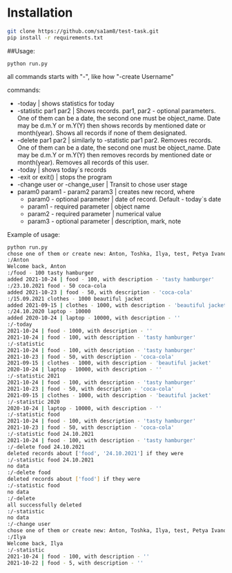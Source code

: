 # Installation

```bash
git clone https://github.com/sa1am8/test-task.git
pip install -r requirements.txt
```

##Usage:
```
python run.py 
```
all commands starts with "-", like how "-create Username"

commands:

* -today | shows statistics for today
* -statistic par1 par2 |  Shows records. par1, par2 - optional parameters.
One of them can be a date, 
the second one must be object_name. Date may be d.m.Y or m.Y(Y) then shows records 
by mentioned date or month(year). Shows all records if none of them designated.
* -delete par1 par2 | similarly to -statistic par1 par2. Removes records.
One of them can be a date, 
the second one must be object_name. Date may be d.m.Y or m.Y(Y) then removes records 
by mentioned date or month(year). Removes all records of this user.
* -today | shows today`s records
* -exit or exit() | stops the program
* -change user or -change_user | Transit to chose user stage
* param0 param1 - param2 param3 | creates new record, where
  * param0 - optional parameter | date of record. Default - today`s date
  * param1 - required parameter | object name
  * param2 - required parameter | numerical value
  * param3 - optional parameter | description, mark, note
  
Example of usage:
```bash
python run.py
chose one of them or create new: Anton, Toshka, Ilya, test, Petya Ivanov
:/Anton
Welcome back, Anton
:/food - 100 tasty hamburger
added 2021-10-24 | food - 100, with description - 'tasty hamburger'
:/23.10.2021 food - 50 coca-cola
added 2021-10-23 | food - 50, with description - 'coca-cola'
:/15.09.2021 clothes - 1000 beautiful jacket
added 2021-09-15 | clothes - 1000, with description - 'beautiful jacket'
:/24.10.2020 laptop - 10000
added 2020-10-24 | laptop - 10000, with description - ''
:/-today
2021-10-24 | food - 1000, with description - ''
2021-10-24 | food - 100, with description - 'tasty hamburger'
:/-statistic
2021-10-24 | food - 100, with description - 'tasty hamburger'
2021-10-23 | food - 50, with description - 'coca-cola'
2021-09-15 | clothes - 1000, with description - 'beautiful jacket'
2020-10-24 | laptop - 10000, with description - ''
:/-statistic 2021
2021-10-24 | food - 100, with description - 'tasty hamburger'
2021-10-23 | food - 50, with description - 'coca-cola'
2021-09-15 | clothes - 1000, with description - 'beautiful jacket'
:/-statistic 2020
2020-10-24 | laptop - 10000, with description - ''
:/-statistic food
2021-10-24 | food - 100, with description - 'tasty hamburger'
2021-10-23 | food - 50, with description - 'coca-cola'
:/-statistic food 24.10.2021
2021-10-24 | food - 100, with description - 'tasty hamburger'
:/-delete food 24.10.2021
deleted records about ['food', '24.10.2021'] if they were
:/-statistic food 24.10.2021
no data
:/-delete food
deleted records about ['food'] if they were
:/-statistic food
no data
:/-delete
all successfully deleted
:/-statistic
no data
:/-change user
chose one of them or create new: Anton, Toshka, Ilya, test, Petya Ivanov
:/Ilya
Welcome back, Ilya
:/-statistic
2021-10-24 | food - 100, with description - ''
2021-10-22 | food - 5, with description - ''
```